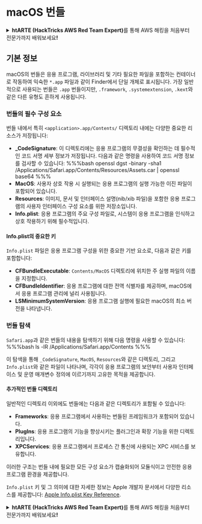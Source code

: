 # macOS 번들

<details>

<summary><strong>htARTE (HackTricks AWS Red Team Expert)</strong>를 통해 AWS 해킹을 처음부터 전문가까지 배워보세요<strong>!</strong></summary>

HackTricks를 지원하는 다른 방법:

* HackTricks에서 **회사 광고를 보거나 HackTricks를 PDF로 다운로드**하려면 [**SUBSCRIPTION PLANS**](https://github.com/sponsors/carlospolop)를 확인하세요!
* [**공식 PEASS & HackTricks 스웨그**](https://peass.creator-spring.com)를 얻으세요.
* [**The PEASS Family**](https://opensea.io/collection/the-peass-family)를 발견하세요. 독점적인 [**NFTs**](https://opensea.io/collection/the-peass-family) 컬렉션입니다.
* 💬 [**Discord 그룹**](https://discord.gg/hRep4RUj7f) 또는 [**텔레그램 그룹**](https://t.me/peass)에 **참여**하거나 **Twitter** 🐦 [**@carlospolopm**](https://twitter.com/hacktricks_live)을 **팔로우**하세요.
* **HackTricks**와 **HackTricks Cloud** github 저장소에 PR을 제출하여 여러분의 해킹 기법을 공유하세요.

</details>

## 기본 정보

macOS의 번들은 응용 프로그램, 라이브러리 및 기타 필요한 파일을 포함하는 컨테이너로 작동하여 익숙한 `*.app` 파일과 같이 Finder에서 단일 개체로 표시됩니다. 가장 일반적으로 사용되는 번들은 `.app` 번들이지만, `.framework`, `.systemextension`, `.kext`와 같은 다른 유형도 흔하게 사용됩니다.

### 번들의 필수 구성 요소

번들 내에서 특히 `<application>.app/Contents/` 디렉토리 내에는 다양한 중요한 리소스가 저장됩니다:

- **_CodeSignature**: 이 디렉토리에는 응용 프로그램의 무결성을 확인하는 데 필수적인 코드 서명 세부 정보가 저장됩니다. 다음과 같은 명령을 사용하여 코드 서명 정보를 검사할 수 있습니다:
%%%bash
openssl dgst -binary -sha1 /Applications/Safari.app/Contents/Resources/Assets.car | openssl base64
%%%
- **MacOS**: 사용자 상호 작용 시 실행되는 응용 프로그램의 실행 가능한 이진 파일이 포함되어 있습니다.
- **Resources**: 이미지, 문서 및 인터페이스 설명(nib/xib 파일)을 포함한 응용 프로그램의 사용자 인터페이스 구성 요소를 위한 저장소입니다.
- **Info.plist**: 응용 프로그램의 주요 구성 파일로, 시스템이 응용 프로그램을 인식하고 상호 작용하기 위해 필수적입니다.

#### Info.plist의 중요한 키

`Info.plist` 파일은 응용 프로그램 구성을 위한 중요한 기반 요소로, 다음과 같은 키를 포함합니다:

- **CFBundleExecutable**: `Contents/MacOS` 디렉토리에 위치한 주 실행 파일의 이름을 지정합니다.
- **CFBundleIdentifier**: 응용 프로그램에 대한 전역 식별자를 제공하며, macOS에서 응용 프로그램 관리에 널리 사용됩니다.
- **LSMinimumSystemVersion**: 응용 프로그램 실행에 필요한 macOS의 최소 버전을 나타냅니다.

### 번들 탐색

`Safari.app`과 같은 번들의 내용을 탐색하기 위해 다음 명령을 사용할 수 있습니다:
%%%bash
ls -lR /Applications/Safari.app/Contents
%%%

이 탐색을 통해 `_CodeSignature`, `MacOS`, `Resources`와 같은 디렉토리, 그리고 `Info.plist`와 같은 파일이 나타나며, 각각이 응용 프로그램의 보안부터 사용자 인터페이스 및 운영 매개변수 정의에 이르기까지 고유한 목적을 제공합니다.

#### 추가적인 번들 디렉토리

일반적인 디렉토리 이외에도 번들에는 다음과 같은 디렉토리가 포함될 수 있습니다:

- **Frameworks**: 응용 프로그램에서 사용하는 번들된 프레임워크가 포함되어 있습니다.
- **PlugIns**: 응용 프로그램의 기능을 향상시키는 플러그인과 확장 기능을 위한 디렉토리입니다.
- **XPCServices**: 응용 프로그램에서 프로세스 간 통신에 사용되는 XPC 서비스를 보유합니다.

이러한 구조는 번들 내에 필요한 모든 구성 요소가 캡슐화되어 모듈식이고 안전한 응용 프로그램 환경을 제공합니다.

`Info.plist` 키 및 그 의미에 대한 자세한 정보는 Apple 개발자 문서에서 다양한 리소스를 제공합니다: [Apple Info.plist Key Reference](https://developer.apple.com/library/archive/documentation/General/Reference/InfoPlistKeyReference/Introduction/Introduction.html).

<details>

<summary><strong>htARTE (HackTricks AWS Red Team Expert)</strong>를 통해 AWS 해킹을 처음부터 전문가까지 배워보세요<strong>!</strong></summary>

HackTricks를 지원하는 다른 방법:

* HackTricks에서 **회사 광고를 보거나 HackTricks를 PDF로 다운로드**하려면 [**SUBSCRIPTION PLANS**](https://github.com/sponsors/carlospolop)를 확인하세요!
* [**공식 PEASS & HackTricks 스웨그**](https://peass.creator-spring.com)를 얻으세요.
* [**The PEASS Family**](https://opensea.io/collection/the-peass-family)를 발견하세요. 독점적인 [**NFTs**](https://opensea.io/collection/the-peass-family) 컬렉션입니다.
* 💬 [**Discord 그룹**](https://discord.gg/hRep4RUj7f) 또는 [**텔레그램 그룹**](https://t.me/peass)에 **참여**하거나 **Twitter** 🐦 [**@carlospolopm**](https://twitter.com/hacktricks_live)을 **팔로우**하세요.
* **HackTricks**와 **HackTricks Cloud** github 저장소에 PR을 제출하여 여러분의 해킹 기법을 공유하세요.

</details>
